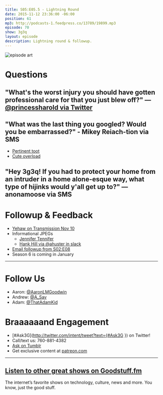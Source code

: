 ```yaml
---
title: S05:E05.5 - Lightning Round
date: 2015-11-12 23:36:00 -06:00
position: 61
mp3: http://podcasts-1.feedpress.co/13789/19899.mp3
episode: 70
show: 3g3q
layout: episode
description: Lightning round & followup.
---
```


![episode art][1]

# Questions

## "What's the worst injury you should have gotten professional care for that you just blew off?" —[@princessharold via Twitter][2]

## "What was the last thing you googled? Would you be embarrassed?" - Mikey Reiach-tion via SMS
* [Pertinent toot][3]
* [Cute overload][4]

## "Hey 3g3q! If you had to protect your home from an intruder in a home alone-esque way, what type of hijinks would y'all get up to?" —anonamoose via SMS

# Followup & Feedback

* [Yehaw on Transmission Nov 10][5]
* Informational JPEGs
    * [Jennifer Tennifer][6]
    * [Hank Hill via @ahuster in slack][7]
* [Email followup from S02:E08][8]
* Season 6 is coming in January

***

# Follow Us
* Aaron: [@AaronLMGoodwin](http://twitter.com/aaronlmgoodwin)
* Andrew: [@A_Sav](http://twitter.com/a_sav)
* Adam: [@ThatAdamKid](http://twitter.com/thatadamkid)

# Braaaaaand Engagement
* [#Ask3G](http://twitter.com/intent/tweet?text={#Ask3G }) on Twitter!
* Call/text us: 760-881-4382
* [Ask on Tumblr](http://3g3q.co/ask)
* Get exclusive content at [patreon.com](http://www.patreon.com/3g3q)

***

## [Listen to other great shows on Goodstuff.fm](http://goodstuff.fm/)
The internet’s favorite shows on technology, culture, news and more. You know, just the good stuff.

[1]: http://l.gdwn.co/1kkDE.gif
[2]: http://twitter.com/princessharold/status/662619491486990338
[3]: https://twitter.com/AaronLMGoodwin/status/664664920890458112
[4]: http://bit.ly/1LcXE4D
[5]: http://bit.ly/1N0wSUG
[6]: https://twitter.com/HillaryHottstuf/status/664929325230133249
[7]: http://i.imgur.com/zaRsnci.jpg
[8]: https://overcast.fm/+DRy1G8RGE/7:36
[9]: http://twitter.com/aaronlmgoodwin
[10]: http://twitter.com/a_sav
[11]: http://twitter.com/thatadamkid
[12]: http://www.patreon.com/3g3q
[13]: http://goodstuff.fm/3g3q/
